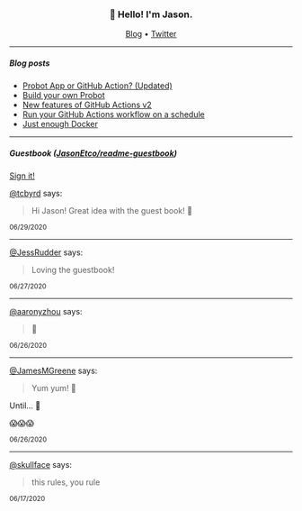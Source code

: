 <h3 align="center">👋 Hello! I'm Jason.</h3>

<p align="center">
  <a href="https://jasonet.co">Blog</a> •
  <a href="https://twitter.com/JasonEtco">Twitter</a>
</p>

---

##### Blog posts

<!--START_SECTION:posts-->
* [Probot App or GitHub Action? (Updated)](https:&#x2F;&#x2F;jasonet.co&#x2F;posts&#x2F;probot-app-or-github-action-v2&#x2F;)
* [Build your own Probot](https:&#x2F;&#x2F;jasonet.co&#x2F;posts&#x2F;build-your-own-probot&#x2F;)
* [New features of GitHub Actions v2](https:&#x2F;&#x2F;jasonet.co&#x2F;posts&#x2F;new-features-of-github-actions&#x2F;)
* [Run your GitHub Actions workflow on a schedule](https:&#x2F;&#x2F;jasonet.co&#x2F;posts&#x2F;scheduled-actions&#x2F;)
* [Just enough Docker](https:&#x2F;&#x2F;jasonet.co&#x2F;posts&#x2F;just-enough-docker&#x2F;)
<!--END_SECTION:posts-->

---

##### Guestbook ([JasonEtco/readme-guestbook](https://github.com/JasonEtco/readme-guestbook))

<a href="https://readme-guestbook.now.sh">Sign it!</a>

<!--START_SECTION:guestbook-->
[@tcbyrd](https://github.com/tcbyrd) says:

> Hi Jason! Great idea with the guest book! 🎉

<sup>06/29/2020</sup>


---

[@JessRudder](https://github.com/JessRudder) says:

> Loving the guestbook!

<sup>06/27/2020</sup>


---

[@aaronyzhou](https://github.com/aaronyzhou) says:

>  👋 

<sup>06/26/2020</sup>


---

[@JamesMGreene](https://github.com/JamesMGreene) says:

> Yum yum! 🥦

Until... 🐛

😱😱😱

<sup>06/26/2020</sup>


---

[@skullface](https://github.com/skullface) says:

> this rules, you rule

<sup>06/17/2020</sup>

<!--END_SECTION:guestbook-->
<!--GUESTBOOK_LIST [{"name":"tcbyrd","message":"Hi Jason! Great idea with the guest book! 🎉","date":"06/29/2020"},{"name":"JessRudder","message":"Loving the guestbook!","date":"06/27/2020"},{"name":"aaronyzhou","message":" 👋 ","date":"06/26/2020"},{"name":"JamesMGreene","message":"Yum yum! 🥦\n\nUntil... 🐛\n\n😱😱😱","date":"06/26/2020"},{"name":"skullface","message":"this rules, you rule","date":"06/17/2020"}]-->
